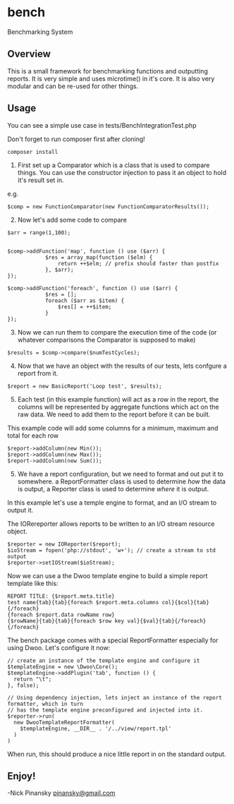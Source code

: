 # bench
Benchmarking System
## Overview
This is a small framework for benchmarking functions and outputting reports. It is very simple and uses microtime() in it's core.
It is also very modular and can be re-used for other things.
## Usage
You can see a simple use case in tests/BenchIntegrationTest.php

Don't forget to run composer first after cloning!
```
composer install
```


1. First set up a Comparator which is a class that is used to compare things.
You can use the constructor injection to pass it an object to hold it's result set in.

e.g.
```
$comp = new FunctionComparator(new FunctionComparatorResults());
```

2. Now let's add some code to compare

```
$arr = range(1,100);


$comp->addFunction('map', function () use ($arr) {
            $res = array_map(function ($elm) {
                return ++$elm; // prefix should faster than postfix
            }, $arr);
});
        
$comp->addFunction('foreach', function () use ($arr) {
            $res = [];
            foreach ($arr as $item) {
                $res[] = ++$item;
            }
});
```

3. Now we can run them to compare the execution time of the code (or whatever comparisons the Comparator is supposed to make)
```
$results = $comp->compare($numTestCycles);
```

4. Now that we have an object with the results of our tests, lets confgure a report from it.

```
$report = new BasicReport('Loop test', $results);
```

5. Each test (in this example function) will act as a row in the report, the columns
will be represented by aggregate functions which act on the raw data. We need to add them
to the report before it can be built.

This example code will add some columns for a minimum, maximum and total for each row
```
$report->addColumn(new Min());
$report->addColumn(new Max());
$report->addColumn(new Sum());
```

5. We have a report configuration, but we need to format and out put it to somewhere.
a ReportFormatter class is used to determine *how* the data is output, a Reporter class 
is used to determine *where* it is output.

In this example let's use a temple engine to format, and an I/O stream to output it.

The IORereporter allows reports to be written to an I/O stream resource object. 

```
$reporter = new IOReporter($report);
$ioStream = fopen('php://stdout', 'w+'); // create a stream to std output
$reporter->setIOStream($ioStream);
```

Now we can use a the Dwoo template engine to build a simple report template like this:
```
REPORT TITLE: {$report.meta.title}
test name{tab}{tab}{foreach $report.meta.columns col}{$col}{tab}{/foreach}
{foreach $report.data rowName row}
{$rowName}{tab}{tab}{foreach $row key val}{$val}{tab}{/foreach}
{/foreach}
```

The bench package comes with a special ReportFormatter especially for using Dwoo. Let's configure it now:
```
// create an instance of the template engine and configure it
$templateEngine = new \Dwoo\Core();
$templateEngine->addPlugin('tab', function () {
  return "\t";
}, false);

// Using dependency injection, lets inject an instance of the report formatter, which in turn
// has the template engine preconfigured and injected into it.
$reporter->run(
  new DwooTemplateReportFormatter(
    $templateEngine, __DIR__ . '/../view/report.tpl'  
  )
)
```

When run, this should produce a nice little report in on the standard output.

## Enjoy!
-Nick Pinansky <pinansky@gmail.com>
